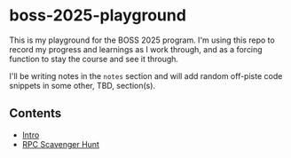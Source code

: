# boss-2025-playground

This is my playground for the BOSS 2025 program. I'm using this repo to record my progress and learnings as I work through, and as a forcing function to stay the course and see it through.

I'll be writing notes in the `notes` section and will add random off-piste code snippets in some other, TBD, section(s).

## Contents
- [Intro](notes/0-intro.md)
- [RPC Scavenger Hunt](notes/1-rpc-scavenger-hunt.md)

